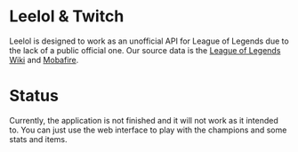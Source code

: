 # Leelol & Twitch

Leelol is designed to work as an unofficial API for League of Legends due to the lack of a public official one. 
Our source data is the [League of Legends  Wiki](http://leagueoflegends.wikia.com/wiki/Base_champion_statistics) and [Mobafire](http://mobafire.com/league-of-legends/).

# Status

Currently, the application is not finished and it will not work as it intended to. You can just use the web interface to play with the champions and some stats and items.
